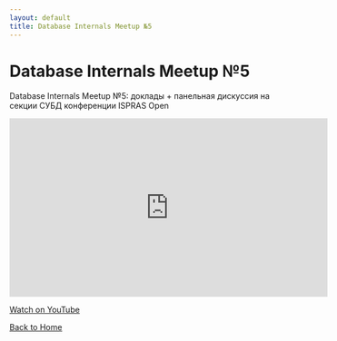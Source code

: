 ```yaml
---
layout: default
title: Database Internals Meetup №5
---
```


# Database Internals Meetup №5

Database Internals Meetup №5: доклады + панельная дискуссия на 
секции СУБД конференции ISPRAS Open 

<iframe width="560" height="315" src="https://www.youtube.com/embed/HehsTPpl7XU" frameborder="0" allow="accelerometer; autoplay; clipboard-write; encrypted-media; gyroscope; picture-in-picture" allowfullscreen></iframe>

<p>
  <a href="https://www.youtube.com/watch?v=HehsTPpl7XU" target="_blank" rel="noopener noreferrer">
    Watch on YouTube
  </a>
</p>

[Back to Home](index.md)